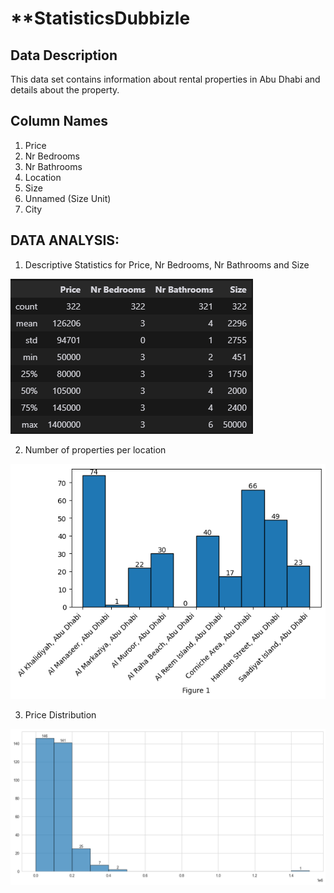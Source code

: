 # **StatisticsDubbizle

## Data Description
This data set contains information about rental properties in Abu Dhabi and details about the property.

## Column Names
1. Price
2. Nr Bedrooms 
3. Nr Bathrooms
4. Location
5. Size
6. Unnamed (Size Unit)
7. City


## DATA ANALYSIS:

1. Descriptive Statistics for Price, Nr Bedrooms, Nr Bathrooms and Size

![Table 1](Describe.png)

2. Number of properties per location

![Fig 1](LocationCount.png)

3. Price Distribution

![Fig 2](priceData.png)
